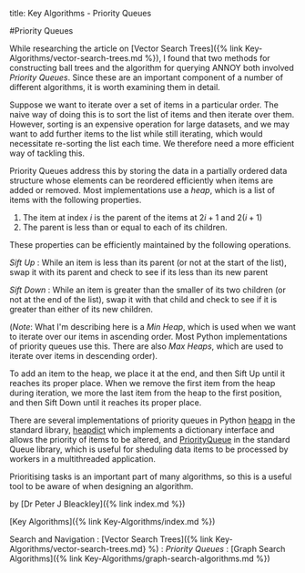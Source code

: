 title: Key Algorithms - Priority Queues

#Priority Queues

While researching the article on [Vector Search Trees]({% link Key-Algorithms/vector-search-trees.md %}), I found that two methods for constructing ball trees and the algorithm for querying ANNOY both involved *Priority Queues*. Since these are an important component of a number of different algorithms, it is worth examining them in detail.

Suppose we want to iterate over a set of items in a particular order. The naive way of doing this is to sort the list of items and then iterate over them. However, sorting is an expensive operation for large datasets, and we may want to add further items to the list while still iterating, which would necessitate re-sorting the list each time. We therefore need a more efficient way of tackling this.

Priority Queues address this by storing the data in a partially ordered data structure whose elements can be reordered efficiently when items are added or removed. Most implementations use a *heap*, which is a list of items with the following properties.

1. The item at index $i$ is the parent of the items at $2i+1$ and $2(i+1)$
2. The parent is less than or equal to each of its children.

These properties can be efficiently maintained by the following operations.

*Sift Up*
: While an item is less than its parent (or not at the start of the list), swap it with its parent and check to see if its less than its new parent

*Sift Down*
: While an item is greater than the smaller of its two children (or not at the end of the list), swap it with that child and check to see if it is greater than either of its new children.

(*Note*: What I'm describing here is a *Min Heap*, which is used when we want to iterate over our items in ascending order. Most Python implementations of priority queues use this. There are also *Max Heaps*, which are used to iterate over items in descending order).

To add an item to the heap, we place it at the end, and then Sift Up until it reaches its proper place. When we remove the first item from the heap during iteration, we more the last item from the heap to the first position, and then Sift Down until it reaches its proper place.

There are several implementations of priority queues in Python [heapq](https://docs.python.org/3/library/heapq.html) in the standard library, [heapdict](https://pypi.org/project/HeapDict/) which implements a dictionary interface and allows the priority of items to be altered, and [PriorityQueue](https://docs.python.org/3/library/queue.html#queue.PriorityQueue) in the standard Queue library, which is useful for sheduling data items to be processed by workers in a multithreaded application.

Prioritising tasks is an important part of many algorithms, so this is a useful tool to be aware of when designing an algorithm.

by [Dr Peter J Bleackley]({% link index.md %})

[Key Algorithms]({% link Key-Algorithms/index.md %})

Search and Navigation
: [Vector Search Trees]({% link Key-Algorithms/vector-search-trees.md} %)
: *Priority Queues*
: [Graph Search Algorithms]({% link Key-Algorithms/graph-search-algorithms.md %})
